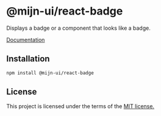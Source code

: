 # @mijn-ui/react-badge

Displays a badge or a component that looks like a badge.

[Documentation](https://mijn-ui.vercel.app/docs/components/badge)

## Installation

```sh
npm install @mijn-ui/react-badge
```

## License

This project is licensed under the terms of the [MIT license.](https://github.com/mijn-ui/mijn-ui-react/blob/main/LICENSE)
